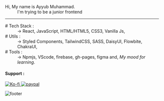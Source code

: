 <dl>
  <dt>Hi, My name is Ayyub Muhammad.</dt>
  <dd>I'm trying to be a junior frontend</dd>
</dl>

---

<dl>
  <dt># Tech Stack :</dt>
  <dd>-> React, JavaScript, HTML/HTML5, CSS3, Vanilla Js,</dd>

  <dt># Utils :</dt>
  <dd>-> Styled Components, TailwindCSS, SASS, DaisyUI, Flowbite, ChakraUI,</dd>
  
  <dt># Tools :</dt>
  <dd>-> Npmjs, VScode, firebase, gh-pages, figma and, <em>My mood for learning</em>.</dd>
</dl>


#### Support :

<a href="https://ko-fi.com/idyuu">
  <img src="https://img.shields.io/badge/Ko--fi-F16061?style=for-the-badge&logo=ko-fi&logoColor=white" alt="Ko-fi"/>
</a>

<a href="https://www.paypal.com/paypalme/arleth98">
  <img src="https://img.shields.io/badge/PayPal-00457C?style=for-the-badge&logo=paypal&logoColor=white" alt="paypal"/>
</a>

![footer](https://capsule-render.vercel.app/api?type=waving&color=auto&height=150&section=footer&text=Id-Yuu&fontSize=20&fontAlignY=60&fontAlign=90)
